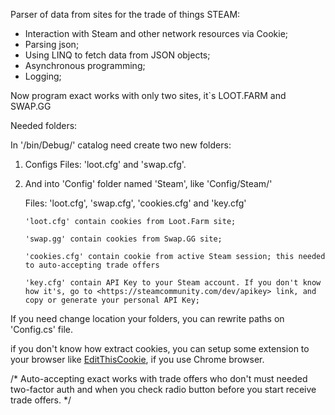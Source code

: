 Parser of data from sites for the trade of things STEAM:
-	Interaction with Steam and other network resources via Cookie;
-	Parsing json;
-	Using LINQ to fetch data from JSON objects;
-	Asynchronous programming;
-	Logging;

Now program exact works with only two sites, it`s LOOT.FARM and SWAP.GG

Needed folders:

In '/bin/Debug/' catalog need create two new folders:

1. Configs
   Files: 'loot.cfg' and 'swap.cfg'. 

2. And into 'Config' folder named 'Steam', like 'Config/Steam/'

    Files: 'loot.cfg', 'swap.cfg', 'cookies.cfg' and 'key.cfg'
    
    `'loot.cfg' contain cookies from Loot.Farm site;`
    
    `'swap.gg' contain cookies from Swap.GG site;`
    
    `'cookies.cfg' contain cookie from active Steam session; this needed to auto-accepting trade offers`
    
    `'key.cfg' contain API Key to your Steam account. If you don't know how it's, go to <https://steamcommunity.com/dev/apikey> link, and copy or generate your personal API Key;`
    
If you need change location your folders, you can  rewrite paths on 'Config.cs' file.

if you don't know how extract cookies, you can setup some extension to your browser like [EditThisCookie](https://chrome.google.com/webstore/detail/editthiscookie/fngmhnnpilhplaeedifhccceomclgfbg?hl=ru), if you use Chrome browser.

/*
  Auto-accepting exact works with trade offers who don't must needed two-factor auth and when you check radio button before you start       receive trade offers.
*/
